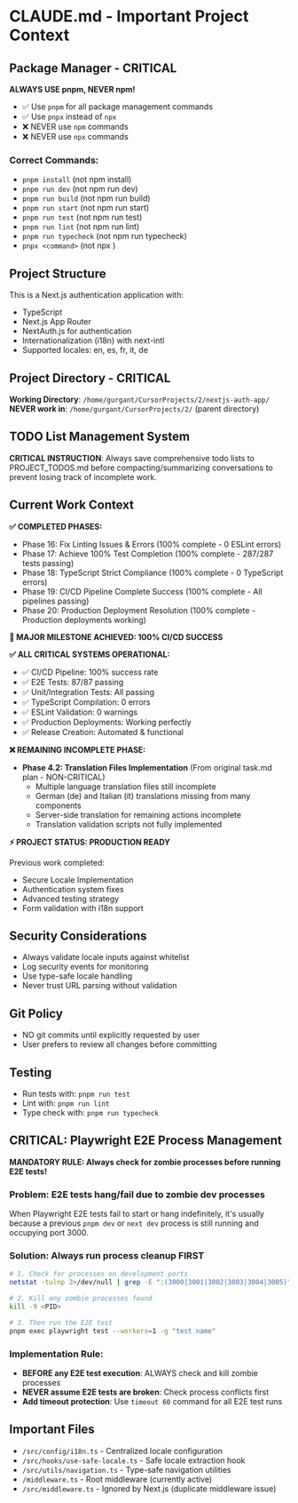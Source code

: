 # CLAUDE.md - Important Project Context

## Package Manager - CRITICAL

**ALWAYS USE pnpm, NEVER npm!**

- ✅ Use `pnpm` for all package management commands
- ✅ Use `pnpx` instead of `npx`
- ❌ NEVER use `npm` commands
- ❌ NEVER use `npx` commands

### Correct Commands:

- `pnpm install` (not npm install)
- `pnpm run dev` (not npm run dev)
- `pnpm run build` (not npm run build)
- `pnpm run start` (not npm run start)
- `pnpm run test` (not npm run test)
- `pnpm run lint` (not npm run lint)
- `pnpm run typecheck` (not npm run typecheck)
- `pnpx <command>` (not npx <command>)

## Project Structure

This is a Next.js authentication application with:

- TypeScript
- Next.js App Router
- NextAuth.js for authentication
- Internationalization (i18n) with next-intl
- Supported locales: en, es, fr, it, de

## Project Directory - CRITICAL

**Working Directory**: `/home/gurgant/CursorProjects/2/nextjs-auth-app/`
**NEVER work in**: `/home/gurgant/CursorProjects/2/` (parent directory)

## TODO List Management System

**CRITICAL INSTRUCTION**: Always save comprehensive todo lists to PROJECT_TODOS.md before compacting/summarizing conversations to prevent losing track of incomplete work.

## Current Work Context

**✅ COMPLETED PHASES:**

- Phase 16: Fix Linting Issues & Errors (100% complete - 0 ESLint errors)
- Phase 17: Achieve 100% Test Completion (100% complete - 287/287 tests passing)
- Phase 18: TypeScript Strict Compliance (100% complete - 0 TypeScript errors)
- Phase 19: CI/CD Pipeline Complete Success (100% complete - All pipelines passing)
- Phase 20: Production Deployment Resolution (100% complete - Production deployments working)

**🎉 MAJOR MILESTONE ACHIEVED: 100% CI/CD SUCCESS**

**✅ ALL CRITICAL SYSTEMS OPERATIONAL:**

- ✅ CI/CD Pipeline: 100% success rate
- ✅ E2E Tests: 87/87 passing
- ✅ Unit/Integration Tests: All passing
- ✅ TypeScript Compilation: 0 errors
- ✅ ESLint Validation: 0 warnings
- ✅ Production Deployments: Working perfectly
- ✅ Release Creation: Automated & functional

**❌ REMAINING INCOMPLETE PHASE:**

- **Phase 4.2: Translation Files Implementation** (From original task.md plan - NON-CRITICAL)
  - Multiple language translation files still incomplete
  - German (de) and Italian (it) translations missing from many components
  - Server-side translation for remaining actions incomplete
  - Translation validation scripts not fully implemented

**⚡ PROJECT STATUS: PRODUCTION READY**

Previous work completed:

- Secure Locale Implementation
- Authentication system fixes
- Advanced testing strategy
- Form validation with i18n support

## Security Considerations

- Always validate locale inputs against whitelist
- Log security events for monitoring
- Use type-safe locale handling
- Never trust URL parsing without validation

## Git Policy

- NO git commits until explicitly requested by user
- User prefers to review all changes before committing

## Testing

- Run tests with: `pnpm run test`
- Lint with: `pnpm run lint`
- Type check with: `pnpm run typecheck`

## CRITICAL: Playwright E2E Process Management

**MANDATORY RULE: Always check for zombie processes before running E2E tests!**

### Problem: E2E tests hang/fail due to zombie dev processes

When Playwright E2E tests fail to start or hang indefinitely, it's usually because a previous `pnpm dev` or `next dev` process is still running and occupying port 3000.

### Solution: Always run process cleanup FIRST

```bash
# 1. Check for processes on development ports
netstat -tulnp 2>/dev/null | grep -E ":(3000|3001|3002|3003|3004|3005)" | head -10

# 2. Kill any zombie processes found
kill -9 <PID>

# 3. Then run the E2E test
pnpm exec playwright test --workers=1 -g "test name"
```

### Implementation Rule:

- **BEFORE any E2E test execution**: ALWAYS check and kill zombie processes
- **NEVER assume E2E tests are broken**: Check process conflicts first
- **Add timeout protection**: Use `timeout 60` command for all E2E test runs

## Important Files

- `/src/config/i18n.ts` - Centralized locale configuration
- `/src/hooks/use-safe-locale.ts` - Safe locale extraction hook
- `/src/utils/navigation.ts` - Type-safe navigation utilities
- `/middleware.ts` - Root middleware (currently active)
- `/src/middleware.ts` - Ignored by Next.js (duplicate middleware issue)
